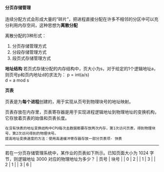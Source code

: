#### 分页存储管理
连续分配方式会形成大量的“碎片”，把进程直接分配在许多不相邻的分区中可以充分利用内存空间，这种思想为**离散分配**

离散分配的3种形式：
1. 分页存储管理方式
2. 分段存储管理方式
3. 段页式存储管理方式

**地址结构**
若页式存储分配的内存结构中，页大小为s，对于给定的1个逻辑地址a，则页号p和页内地址d的求法为：
p = int(a/s)<br>
d = a mod s <br>

**页表**     
<br>
页表是为**每个进程**创建的，用于实现从页号到物理块号的地址映射。

页表存放在内存里，页表寄存器是用于实现进程逻辑地址到物理地址的变换机构，它存放着页表的始值和页表长度。

    在没有快表的地址变换结构中CPU每次去数据都要存放两次内存，第1次访问页表，得到物理块号，第2次访问得到的物理块号。
    提高地址变换速度的方法：使用高速缓冲寄存器存放一部分页表项- 快表

-------

若在一分页存储管理系统中，某作业的页表如下所示。已知页面大小为 1024 字节，则逻辑地址 3000 对应的物理地址为多少？
| 页号 | 块号 |
| 0 | 2 |
| 1 | 3 |
| 2 | 1 |
| 3 | 6 |


